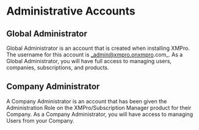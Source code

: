 # Administrative Accounts

## Global Administrator

Global Administrator is an account that is created when installing XMPro. The username for this account is _admin@xmpro.onxmpro.com_. As a Global Administrator, you will have full access to managing users, companies, subscriptions, and products.

## Company Administrator

A Company Administrator is an account that has been given the Administration Role on the XMPro/Subscription Manager product for their Company. As a Company Administrator, you will have access to managing Users from your Company.&#x20;
